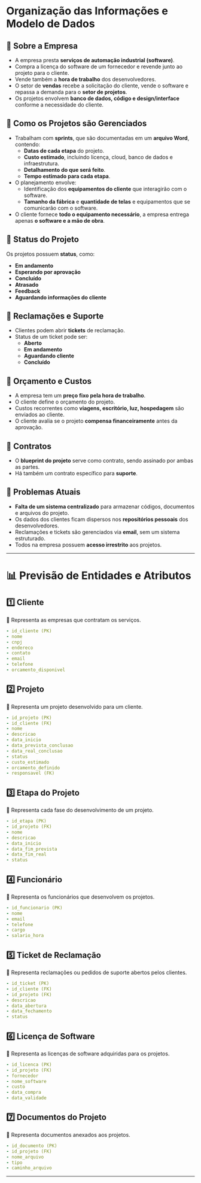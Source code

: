 # **Organização das Informações e Modelo de Dados**

## **📍 Sobre a Empresa**

- A empresa presta **serviços de automação industrial (software)**.
- Compra a licença do software de um fornecedor e revende junto ao projeto para o cliente.
- Vende também a **hora de trabalho** dos desenvolvedores.
- O setor de **vendas** recebe a solicitação do cliente, vende o software e repassa a demanda para o **setor de projetos**.
- Os projetos envolvem **banco de dados, código e design/interface** conforme a necessidade do cliente.

## **📍 Como os Projetos são Gerenciados**

- Trabalham com **sprints**, que são documentadas em um **arquivo Word**, contendo:
  - **Datas de cada etapa** do projeto.
  - **Custo estimado**, incluindo licença, cloud, banco de dados e infraestrutura.
  - **Detalhamento do que será feito**.
  - **Tempo estimado para cada etapa**.
- O planejamento envolve:
  - Identificação dos **equipamentos do cliente** que interagirão com o software.
  - **Tamanho da fábrica** e **quantidade de telas** e equipamentos que se comunicarão com o software.
- O cliente fornece **todo o equipamento necessário**, a empresa entrega apenas **o software e a mão de obra**.

## **📍 Status do Projeto**

Os projetos possuem **status**, como:

- **Em andamento**
- **Esperando por aprovação**
- **Concluído**
- **Atrasado**
- **Feedback**
- **Aguardando informações do cliente**

## **📍 Reclamações e Suporte**

- Clientes podem abrir **tickets** de reclamação.
- Status de um ticket pode ser:
  - **Aberto**
  - **Em andamento**
  - **Aguardando cliente**
  - **Concluído**

## **📍 Orçamento e Custos**

- A empresa tem um **preço fixo pela hora de trabalho**.
- O cliente define o orçamento do projeto.
- Custos recorrentes como **viagens, escritório, luz, hospedagem** são enviados ao cliente.
- O cliente avalia se o projeto **compensa financeiramente** antes da aprovação.

## **📍 Contratos**

- O **blueprint do projeto** serve como contrato, sendo assinado por ambas as partes.
- Há também um contrato específico para **suporte**.

## **📍 Problemas Atuais**

- **Falta de um sistema centralizado** para armazenar códigos, documentos e arquivos do projeto.
- Os dados dos clientes ficam dispersos nos **repositórios pessoais** dos desenvolvedores.
- Reclamações e tickets são gerenciados via **email**, sem um sistema estruturado.
- Todos na empresa possuem **acesso irrestrito** aos projetos.

---

# **📊 Previsão de Entidades e Atributos**

## **1️⃣ Cliente**

📌 Representa as empresas que contratam os serviços.

```yaml
- id_cliente (PK)
- nome
- cnpj
- endereco
- contato
- email
- telefone
- orcamento_disponivel
```

## **2️⃣ Projeto**

📌 Representa um projeto desenvolvido para um cliente.

```yaml
- id_projeto (PK)
- id_cliente (FK)
- nome
- descricao
- data_inicio
- data_prevista_conclusao
- data_real_conclusao
- status
- custo_estimado
- orcamento_definido
- responsavel (FK)
```

## **3️⃣ Etapa do Projeto**

📌 Representa cada fase do desenvolvimento de um projeto.

```yaml
- id_etapa (PK)
- id_projeto (FK)
- nome
- descricao
- data_inicio
- data_fim_prevista
- data_fim_real
- status
```

## **4️⃣ Funcionário**

📌 Representa os funcionários que desenvolvem os projetos.

```yaml
- id_funcionario (PK)
- nome
- email
- telefone
- cargo
- salario_hora
```

## **5️⃣ Ticket de Reclamação**

📌 Representa reclamações ou pedidos de suporte abertos pelos clientes.

```yaml
- id_ticket (PK)
- id_cliente (FK)
- id_projeto (FK)
- descricao
- data_abertura
- data_fechamento
- status
```

## **6️⃣ Licença de Software**

📌 Representa as licenças de software adquiridas para os projetos.

```yaml
- id_licenca (PK)
- id_projeto (FK)
- fornecedor
- nome_software
- custo
- data_compra
- data_validade
```

## **7️⃣ Documentos do Projeto**

📌 Representa documentos anexados aos projetos.

```yaml
- id_documento (PK)
- id_projeto (FK)
- nome_arquivo
- tipo
- caminho_arquivo
```

---